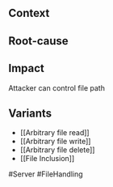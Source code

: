 ## Context

## Root-cause

## Impact
Attacker can control file path
## Variants
- [[Arbitrary file read]]
- [[Arbitrary file write]]
- [[Arbitrary file delete]]
- [[File Inclusion]]

#Server #FileHandling
